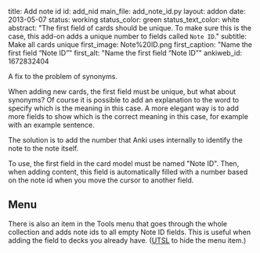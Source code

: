 title: Add note id
id: add_nid
main_file: add_note_id.py
layout: addon
date: 2013-05-07
status: working
status_color: green
status_text_color: white
abstract: "The first field of cards should be unique. To make sure
this is the case, this add-on adds a unique number to fields called
`Note ID`."
subtitle: Make all cards unique
first_image: Note%20ID.png
first_caption: "Name the first field “Note ID”"
first_alt: "Name the first field “Note ID”"
ankiweb_id: 1672832404

A fix to the problem of synonyms.

When adding new cards, the first field must be unique, but what about
synonyms? Of course it is possible to add an explanation to the word
to specify which is the meaning in this case. A more elegant
way is to add more fields to show which is the correct meaning in this
case, for example with an example sentence.

The solution is to add the number that Anki uses internally to
identify the note to the note itself.

To use, the first field in the card model must be named "Note ID".
Then, when adding content, this field is automatically filled with a
number based on the note id when you move the cursor to another field.

## Menu
There is also an item in the Tools menu that goes through the whole
collection and adds note ids to all empty Note ID fields. This is
useful when adding the field to decks you already
have. ([UTSL](http://www.jargon.net/jargonfile/u/UTSL.html) to hide the
menu item.)
